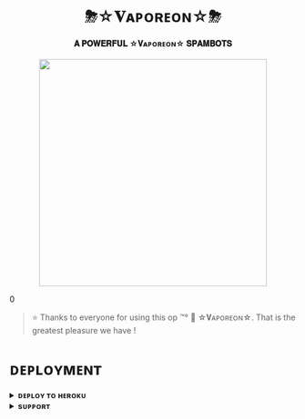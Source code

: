 <h1 align="center"><b>  ⛈☆𝐕ᴀᴘᴏʀᴇᴏɴ☆⛈ </b></h1>

<h4 align="center"> 𝐀 𝐏𝐎𝐖𝐄𝐑𝐅𝐔𝐋 ☆𝐕ᴀᴘᴏʀᴇᴏɴ☆ 𝐒𝐏𝐀𝐌𝐁𝐎𝐓𝐒</h4>

<p align="center"><a href="https://t.me/indianlok"><img src="https://graph.org/file/5d534d7a34d126e65168f.jpg" width="400"></a></p>0


> ⭐️ Thanks to everyone for using this op ™°‌ 🫧 ☆𝐕ᴀᴘᴏʀᴇᴏɴ☆. That is the greatest pleasure we have !


# ᴅᴇᴘʟᴏʏᴍᴇɴᴛ


<details>
<summary><b>ᴅᴇᴘʟᴏʏ ᴛᴏ ʜᴇʀᴏᴋᴜ</b></summary>
<br>

[![Deploy](https://www.herokucdn.com/deploy/button.svg)](https://dashboard.heroku.com/new?template=https://github.com/HazardousxD/ALSPAM)

</details>


<details>
<summary><b>sᴜᴘᴘᴏʀᴛ</b></summary>
<br>

<a href="https://t.me/indianlok"><img src="https://img.shields.io/badge/Join-Telegram%20Channel-red.svg?logo=Telegram"></a>
</details>
